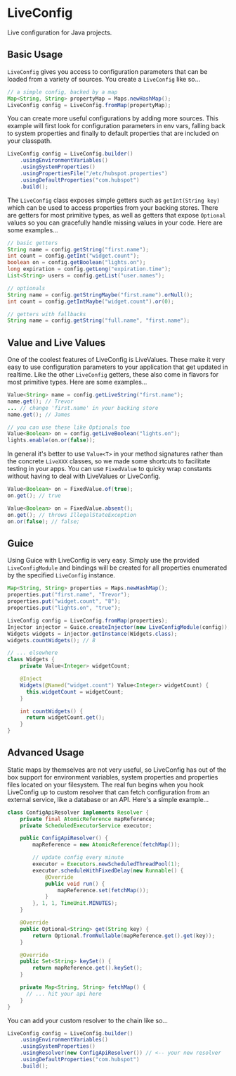 # LiveConfig

Live configuration for Java projects.

## Basic Usage

`LiveConfig` gives you access to configuration parameters that can be loaded from a variety of sources. You create a `LiveConfig` like so...

```java
// a simple config, backed by a map
Map<String, String> propertyMap = Maps.newHashMap();
LiveConfig config = LiveConfig.fromMap(propertyMap);
```

You can create more useful configurations by adding more sources. This example will first look for configuration parameters in env vars, falling back to system properties and finally to default properties that are included on your classpath.

```java
LiveConfig config = LiveConfig.builder()
    .usingEnvironmentVariables()
    .usingSystemProperties()
    .usingPropertiesFile("/etc/hubspot.properties")
    .usingDefaultProperties("com.hubspot")
    .build();
```

The `LiveConfig` class exposes simple getters such as `getInt(String key)` which can be used to access properties from your backing stores. There are getters for most primitive types, as well as getters that expose `Optional` values so you can gracefully handle missing values in your code. Here are some examples...

```java
// basic getters
String name = config.getString("first.name");
int count = config.getInt("widget.count");
boolean on = config.getBoolean("lights.on");
long expiration = config.getLong("expiration.time");
List<String> users = config.getList("user.names");

// optionals
String name = config.getStringMaybe("first.name").orNull();
int count = config.getIntMaybe("widget.count").or(0);

// getters with fallbacks
String name = config.getString("full.name", "first.name");
```

## Value and Live Values

One of the coolest features of LiveConfig is LiveValues. These make it very easy to use configuration parameters to your application that get updated in realtime. Like the other `LiveConfig` getters, these also come in flavors for most primitive types. Here are some examples...

```java
Value<String> name = config.getLiveString("first.name");
name.get(); // Trevor
... // change 'first.name' in your backing store
name.get(); // James

// you can use these like Optionals too
Value<Boolean> on = config.getLiveBoolean("lights.on");
lights.enable(on.or(false));
```

In general it's better to use `Value<T>` in your method signatures rather than the concrete `LiveXXX` classes, so we made some shortcuts to facilitate testing in your apps. You can use `FixedValue` to quicky wrap constants without having to deal with LiveValues or LiveConfig.

```java
Value<Boolean> on = FixedValue.of(true);
on.get(); // true

Value<Boolean> on = FixedValue.absent();
on.get(); // throws IllegalStateException
on.or(false); // false;
```

## Guice

Using Guice with LiveConfig is very easy. Simply use the provided `LiveConfigModule` and bindings will be created for all properties enumerated by the specified `LiveConfig` instance.

```java
Map<String, String> properties = Maps.newHashMap();
properties.put("first.name", "Trevor");
properties.put("widget.count", "8");
properties.put("lights.on", "true");

LiveConfig config = LiveConfig.fromMap(properties);
Injector injector = Guice.createInjector(new LiveConfigModule(config));
Widgets widgets = injector.getInstance(Widgets.class);
widgets.countWidgets(); // 8

// ... elsewhere
class Widgets {
    private Value<Integer> widgetCount;

    @Inject
    Widgets(@Named("widget.count") Value<Integer> widgetCount) {
      this.widgetCount = widgetCount;
    }

    int countWidgets() {
      return widgetCount.get();
    }
}
```

## Advanced Usage

Static maps by themselves are not very useful, so LiveConfig has out of the box support for environment variables, system properties and properties files located on your filesystem. The real fun begins when you hook LiveConfig up to custom resolver that can fetch configuration from an external service, like a database or an API. Here's a simple example...


```java
class ConfigApiResolver implements Resolver {
    private final AtomicReference mapReference;
    private ScheduledExecutorService executor;

    public ConfigApiResolver() {
        mapReference = new AtomicReference(fetchMap());

        // update config every minute
        executor = Executors.newScheduledThreadPool(1);
        executor.scheduleWithFixedDelay(new Runnable() {
            @Override
            public void run() {
                mapReference.set(fetchMap());
            }
        }, 1, 1, TimeUnit.MINUTES);
    }

    @Override
    public Optional<String> get(String key) {
        return Optional.fromNullable(mapReference.get().get(key));
    }

    @Override
    public Set<String> keySet() {
        return mapReference.get().keySet();
    }

    private Map<String, String> fetchMap() {
      // ... hit your api here
    }
}
```

You can add your custom resolver to the chain like so...

```java
LiveConfig config = LiveConfig.builder()
    .usingEnvironmentVariables()
    .usingSystemProperties()
    .usingResolver(new ConfigApiResolver()) // <-- your new resolver
    .usingDefaultProperties("com.hubspot")
    .build();
```
